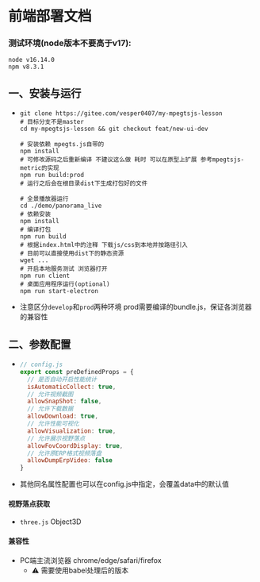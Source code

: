# 前端部署文档

### 测试环境(node版本不要高于v17):

    node v16.14.0
    npm v8.3.1



## 一、安装与运行

- ```shell
  git clone https://gitee.com/vesper0407/my-mpegtsjs-lesson
  # 目标分支不是master
  cd my-mpegtsjs-lesson && git checkout feat/new-ui-dev
  
  # 安装依赖 mpegts.js自带的
  npm install
  # 可修改源码之后重新编译 不建议这么做 耗时 可以在原型上扩展 参考mpegtsjs-metric的实现
  npm run build:prod
  # 运行之后会在根目录dist下生成打包好的文件
  
  # 全景播放器运行
  cd ./demo/panorama_live
  # 依赖安装
  npm install
  # 编译打包
  npm run build
  # 根据index.html中的注释 下载js/css到本地并按路径引入 
  # 目前可以直接使用dist下的静态资源
  wget ...
  # 开启本地服务测试 浏览器打开
  npm run client
  # 桌面应用程序运行(optional) 
  npm run start-electron
  ```

- 注意区分`develop`和`prod`两种环境 prod需要编译的bundle.js，保证各浏览器的兼容性

## 二、参数配置

- ```js
  // config.js
  export const preDefinedProps = {
    // 是否自动开启性能统计
    isAutomaticCollect: true,
    // 允许视频截图
    allowSnapShot: false,
    // 允许下载数据
    allowDownload: true,
    // 允许性能可视化
    allowVisualization: true,
    // 允许展示视野落点
    allowFovCoordDisplay: true,
    // 允许原ERP格式视频落盘
    allowDumpErpVideo: false
  }
  ```
  
- 其他同名属性配置也可以在config.js中指定，会覆盖data中的默认值
#### 视野落点获取

- `three.js` Object3D

#### 兼容性

- PC端主流浏览器 chrome/edge/safari/firefox
    - ⚠️ 需要使用babel处理后的版本

